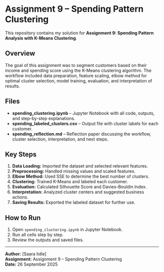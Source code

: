 # Assignment 9 – Spending Pattern Clustering

This repository contains my solution for **Assignment 9: Spending Pattern Analysis with K-Means Clustering**.

## Overview

The goal of this assignment was to segment customers based on their income and spending score using the K-Means clustering algorithm. The workflow included data preparation, feature scaling, elbow method for optimal cluster selection, model training, evaluation, and interpretation of results.

## Files

- **spending_clustering.ipynb** – Jupyter Notebook with all code, outputs, and step-by-step explanations.
- **spending_labeled_clusters.csv** – Output file with cluster labels for each customer.
- **spending_reflection.md** – Reflection paper discussing the workflow, cluster selection, interpretation, and next steps.

## Key Steps

1. **Data Loading:** Imported the dataset and selected relevant features.
2. **Preprocessing:** Handled missing values and scaled features.
3. **Elbow Method:** Used SSE to determine the best number of clusters.
4. **Clustering:** Trained K-Means and labeled each customer.
5. **Evaluation:** Calculated Silhouette Score and Davies-Bouldin Index.
6. **Interpretation:** Analyzed cluster centers and suggested business actions.
7. **Saving Results:** Exported the labeled dataset for further use.

## How to Run

1. Open `spending_clustering.ipynb` in Jupyter Notebook.
2. Run all cells step by step.
3. Review the outputs and saved files.

---

**Author:** [Saara Iidle]  
**Assignment:** Assignment 9 – Spending Pattern Clustering  
**Date:** 26 September 2025